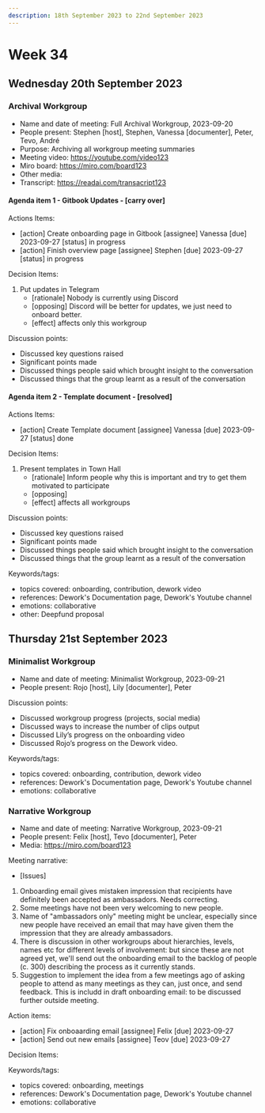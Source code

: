 ```yaml
---
description: 18th September 2023 to 22nd September 2023
---
```


# Week 34

## Wednesday 20th September 2023

### Archival Workgroup

 - Name and date of meeting: Full Archival Workgroup, 2023-09-20
 - People present: Stephen [host], Stephen, Vanessa [documenter], Peter, Tevo, André
 - Purpose: Archiving all workgroup meeting summaries 
 - Meeting video: https://youtube.com/video123
 - Miro board: https://miro.com/board123
 - Other media: 
 - Transcript: https://readai.com/transacript123

#### Agenda item 1 - Gitbook Updates - [carry over]

Actions Items: 
 - [action] Create onboarding page in Gitbook [assignee] Vanessa [due] 2023-09-27 [status] in progress
 - [action] Finish overview page [assignee] Stephen [due] 2023-09-27 [status] in progress

Decision Items:
1. Put updates in Telegram
    - [rationale] Nobody is currently using Discord
    - [opposing] Discord will be better for updates, we just need to onboard better.
    - [effect] affects only this workgroup

Discussion points: 
 - Discussed key questions raised 
 - Significant points made
 - Discussed things people said which brought insight to the conversation
 - Discussed things that the group learnt as a result of the conversation

#### Agenda item 2 - Template document - [resolved]

Actions Items: 
 - [action] Create Template document [assignee] Vanessa [due] 2023-09-27 [status] done

Decision Items:
1. Present templates in Town Hall
    - [rationale] Inform people why this is important and try to get them motivated to participate
    - [opposing]
    - [effect] affects all workgroups

Discussion points: 
 - Discussed key questions raised 
 - Significant points made
 - Discussed things people said which brought insight to the conversation
 - Discussed things that the group learnt as a result of the conversation

Keywords/tags:
 - topics covered: onboarding, contribution, dework video
 - references: Dework's Documentation page, Dework's Youtube channel
 - emotions: collaborative
 - other: Deepfund proposal

## Thursday 21st September 2023

### Minimalist Workgroup

 - Name and date of meeting: Minimalist Workgroup, 2023-09-21
 - People present: Rojo [host], Lily [documenter], Peter

Discussion points: 
 - Discussed workgroup progress (projects, social media) 
 - Discussed ways to increase the number of clips output
 - Discussed Lily’s progress on the onboarding video
 - Discussed Rojo’s progress on the Dework video.

Keywords/tags:
 - topics covered: onboarding, contribution, dework video
 - references: Dework's Documentation page, Dework's Youtube channel
 - emotions: collaborative

### Narrative Workgroup

 - Name and date of meeting: Narrative Workgroup, 2023-09-21
 - People present: Felix [host], Tevo [documenter], Peter
 - Media: https://miro.com/board123

Meeting narrative: 
 - [Issues]
1. Onboarding email gives mistaken impression that recipients have definitely been accepted as ambassadors. Needs correcting.
2. Some meetings have not been very welcoming to new people.
3. Name of "ambassadors only" meeting might be unclear, especially since new people have received an email that may have given them the impression that they are already ambassadors.
4. There is discussion in other workgroups about hierarchies, levels, names etc for different levels of involvement: but since these are not agreed yet, we'll send out the onboarding email to the backlog of people (c. 300) describing the process as it currently stands.
5. Suggestion to implement the idea from a few meetings ago of asking people to attend as many meetings as they can, just once, and send feedback. This is includd in draft onboarding email: to be discussed further outside meeting.

Action items: 
 - [action] Fix onboaarding email [assignee] Felix [due] 2023-09-27
 - [action] Send out new emails [assignee] Teov [due] 2023-09-27

Decision Items:

Keywords/tags:
 - topics covered: onboarding, meetings
 - references: Dework's Documentation page, Dework's Youtube channel
 - emotions: collaborative
